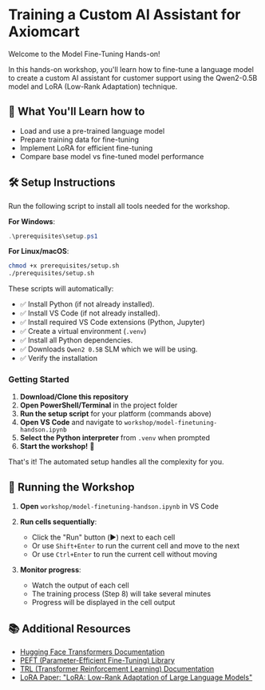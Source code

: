# Training a Custom AI Assistant for Axiomcart

Welcome to the Model Fine-Tuning Hands-on!

In this hands-on workshop, you'll learn how to fine-tune a language model to create a custom AI assistant for customer support using the Qwen2-0.5B model and LoRA (Low-Rank Adaptation) technique.

## 🎯 What You'll Learn how to

- Load and use a pre-trained language model
- Prepare training data for fine-tuning
- Implement LoRA for efficient fine-tuning
- Compare base model vs fine-tuned model performance

## 🛠️ Setup Instructions

Run the following script to install all tools needed for the workshop.

**For Windows**:

```powershell
.\prerequisites\setup.ps1
```

**For Linux/macOS**:

```bash
chmod +x prerequisites/setup.sh
./prerequisites/setup.sh
```

These scripts will automatically:

- ✅ Install Python (if not already installed).
- ✅ Install VS Code (if not already installed).
- ✅ Install required VS Code extensions (Python, Jupyter)
- ✅ Create a virtual environment (`.venv`)
- ✅ Install all Python dependencies.
- ✅ Downloads `Qwen2 0.5B` SLM which we will be using.
- ✅ Verify the installation

### Getting Started

1. **Download/Clone this repository**
2. **Open PowerShell/Terminal** in the project folder
3. **Run the setup script** for your platform (commands above)
4. **Open VS Code** and navigate to `workshop/model-finetuning-handson.ipynb`
5. **Select the Python interpreter** from `.venv` when prompted
6. **Start the workshop!** 🎉

That's it! The automated setup handles all the complexity for you.

## 🚀 Running the Workshop

1. **Open** `workshop/model-finetuning-handson.ipynb` in VS Code
2. **Run cells sequentially**:
   - Click the "Run" button (▶️) next to each cell
   - Or use `Shift+Enter` to run the current cell and move to the next
   - Or use `Ctrl+Enter` to run the current cell without moving

3. **Monitor progress**:
   - Watch the output of each cell
   - The training process (Step 8) will take several minutes
   - Progress will be displayed in the cell output

## 📚 Additional Resources

- [Hugging Face Transformers Documentation](https://huggingface.co/docs/transformers)
- [PEFT (Parameter-Efficient Fine-Tuning) Library](https://huggingface.co/docs/peft)
- [TRL (Transformer Reinforcement Learning) Documentation](https://huggingface.co/docs/trl)
- [LoRA Paper: "LoRA: Low-Rank Adaptation of Large Language Models"](https://arxiv.org/abs/2106.09685)
